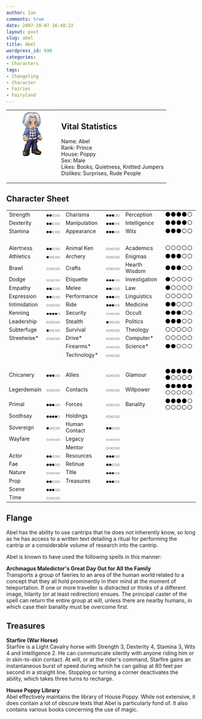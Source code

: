 ```yaml
---
author: Ian
comments: true
date: 2007-10-07 16:48:22
layout: post
slug: abel
title: Abel
wordpress_id: 690
categories:
- Characters
tags:
- Changeling
- Character
- Fairies
- Fairyland
---
```


<table border="0" cellspacing="10">
<tr>
<td valign="top"><img src="/characters/avatars/abel.png" /></td>
<td valign="top">
<h2>Vital Statistics</h2>
<p>Name: Abel<br />
Rank: Prince<br />
House: Poppy<br />
Sex: Male<br />
Likes: Books, Quietness, Knitted Jumpers<br />
Dislikes: Surprises, Rude People </p></td>
</tr>
</table>
<h2>Character Sheet</h2>
<table border="0" width="100%" cellspacing="2" cellpadding="4">
<tr>
<td>Strength</td>
<td><img src="/characters/dots/2.png" /></td>
<td>Charisma</td>
<td><img src="/characters/dots/3.png" /></td>
<td>Perception</td>
<td><img src="/characters/dots/4.png" /></td>
</tr>
<tr>
<td>Dexterity</td>
<td><img src="/characters/dots/2.png" /></td>
<td>Manipulation</td>
<td><img src="/characters/dots/3.png" /></td>
<td>Intelligence</td>
<td><img src="/characters/dots/4.png" /></td>
</tr>
<tr>
<td>Stamina</td>
<td><img src="/characters/dots/2.png" /></td>
<td>Appearance</td>
<td><img src="/characters/dots/3.png" /></td>
<td>Wits</td>
<td><img src="/characters/dots/3.png" /></td>
</tr>
<tr>
<td>&nbsp;</td>
</tr>
<tr>
<td>Alertness</td>
<td><img src="/characters/dots/2.png" /></td>
<td>Animal Ken</td>
<td><img src="/characters/dots/0.png" /></td>
<td>Academics</td>
<td><img src="/characters/dots/0.png" /></td>
</tr>
<tr>
<td>Athletics</td>
<td><img src="/characters/dots/1.png" /></td>
<td>Archery</td>
<td><img src="/characters/dots/0.png" /></td>
<td>Enigmas</td>
<td><img src="/characters/dots/3.png" /></td>
</tr>
<tr>
<td>Brawl</td>
<td><img src="/characters/dots/0.png" /></td>
<td>Crafts</td>
<td><img src="/characters/dots/0.png" /></td>
<td>Hearth Wisdom</td>
<td><img src="/characters/dots/3.png" /></td>
</tr>
<tr>
<td>Dodge</td>
<td><img src="/characters/dots/0.png" /></td>
<td>Etiquette</td>
<td><img src="/characters/dots/3.png" /></td>
<td>Investigation</td>
<td><img src="/characters/dots/1.png" /></td>
</tr>
<tr>
<td>Empathy</td>
<td><img src="/characters/dots/2.png" /></td>
<td>Melee</td>
<td><img src="/characters/dots/2.png" /></td>
<td>Law</td>
<td><img src="/characters/dots/1.png" /></td>
</tr>
<tr>
<td>Expression</td>
<td><img src="/characters/dots/2.png" /></td>
<td>Performance</td>
<td><img src="/characters/dots/3.png" /></td>
<td>Linguistics</td>
<td><img src="/characters/dots/0.png" /></td>
</tr>
<tr>
<td>Intimidation</td>
<td><img src="/characters/dots/0.png" /></td>
<td>Ride</td>
<td><img src="/characters/dots/3.png" /></td>
<td>Medicine</td>
<td><img src="/characters/dots/2.png" /></td>
</tr>
<tr>
<td>Kenning</td>
<td><img src="/characters/dots/4.png" /></td>
<td>Security</td>
<td><img src="/characters/dots/0.png" /></td>
<td>Occult</td>
<td><img src="/characters/dots/3.png" /></td>
</tr>
<tr>
<td>Leadership</td>
<td><img src="/characters/dots/0.png" /></td>
<td>Stealth</td>
<td><img src="/characters/dots/1.png" /></td>
<td>Politics</td>
<td><img src="/characters/dots/3.png" /></td>
</tr>
<tr>
<td>Subterfuge</td>
<td><img src="/characters/dots/1.png" /></td>
<td>Survival</td>
<td><img src="/characters/dots/0.png" /></td>
<td>Theology</td>
<td><img src="/characters/dots/0.png" /></td>
</tr>
<tr>
<td>Streetwise*</td>
<td><img src="/characters/dots/0.png" /></td>
<td>Drive*</td>
<td><img src="/characters/dots/0.png" /></td>
<td>Computer*</td>
<td><img src="/characters/dots/0.png" /></td>
</tr>
<tr>
<td></td>
<td></td>
<td>Firearms*</td>
<td><img src="/characters/dots/0.png" /></td>
<td>Science*</td>
<td><img src="/characters/dots/2.png" /></td>
</tr>
<tr>
<td></td>
<td></td>
<td>Technology*</td>
<td><img src="/characters/dots/0.png" /></td>
<td></td>
<td></td>
</tr>
<tr>
<td>&nbsp;</td>
</tr>
<tr>
<td>Chicanery</td>
<td><img src="/characters/dots/3.png" /></td>
<td>Allies</td>
<td><img src="/characters/dots/0.png" /></td>
<td>Glamour</td>
<td><img src="/characters/dots/5.png" /><img src="/characters/dots/1.png" /></td>
</tr>
<tr>
<td>Legerdemain</td>
<td><img src="/characters/dots/0.png" /></td>
<td>Contacts</td>
<td><img src="/characters/dots/0.png" /></td>
<td>Willpower</td>
<td><img src="/characters/dots/5.png" /><img src="/characters/dots/0.png" /></td>
</tr>
<tr>
<td>Primal</td>
<td><img src="/characters/dots/3.png" /></td>
<td>Forces</td>
<td><img src="/characters/dots/0.png" /></td>
<td>Banality</td>
<td><img src="/characters/dots/4.png" /><img src="/characters/dots/0.png" /></td>
</tr>
<tr>
<td>Soothsay</td>
<td><img src="/characters/dots/4.png" /></td>
<td>Holdings</td>
<td><img src="/characters/dots/0.png" /></td>
<td></td>
<td></td>
</tr>
<tr>
<td>Sovereign</td>
<td><img src="/characters/dots/1.png" /></td>
<td>Human Contact</td>
<td><img src="/characters/dots/2.png" /></td>
<td></td>
<td></td>
</tr>
<tr>
<td>Wayfare</td>
<td><img src="/characters/dots/0.png" /></td>
<td>Legacy</td>
<td><img src="/characters/dots/0.png" /></td>
<td></td>
<td></td>
</tr>
<tr>
<td></td>
<td></td>
<td>Mentor</td>
<td><img src="/characters/dots/0.png" /></td>
<td></td>
<td></td>
</tr>
<tr>
<td>Actor</td>
<td><img src="/characters/dots/2.png" /></td>
<td>Resources</td>
<td><img src="/characters/dots/3.png" /></td>
<td></td>
<td></td>
</tr>
<tr>
<td>Fae</td>
<td><img src="/characters/dots/3.png" /></td>
<td>Retinue</td>
<td><img src="/characters/dots/2.png" /></td>
<td></td>
<td></td>
</tr>
<tr>
<td>Nature</td>
<td><img src="/characters/dots/0.png" /></td>
<td>Title</td>
<td><img src="/characters/dots/3.png" /></td>
<td></td>
<td></td>
</tr>
<tr>
<td>Prop</td>
<td><img src="/characters/dots/2.png" /></td>
<td>Treasures</td>
<td><img src="/characters/dots/3.png" /></td>
<td></td>
<td></td>
</tr>
<tr>
<td>Scene</td>
<td><img src="/characters/dots/3.png" /></td>
<td></td>
<td></td>
<td></td>
<td></td>
</tr>
<tr>
<td>Time</td>
<td><img src="/characters/dots/0.png" /></td>
<td></td>
<td></td>
<td></td>
<td></td>
</tr>
</table>
<h2>Flange</h2>
<p>Abel has the ability to use cantrips that he does not inherently know, so long as he has access to a written text detailing a ritual for performing the cantrip or a considerable volume of research into the cantrip.</p>
<p>Abel is known to have used the following spells in this manner:</p>
<p><b>Archmagus Maledictor&#039;s Great Day Out for All the Family</b><br />
Transports a group of faeries to an area of the human world related to a concept that they all hold prominently in their mind at the moment of teleportation.  If one or more traveller is distracted or thinks of a different image, hilarity (or at least redirection) ensues.  The principal caster of the spell can return the entire group at will, unless there are nearby humans, in which case their banality must be overcome first.</p>
<h2>Treasures</h2>
<p><b>Starfire (War Horse)</b><br />
Starfire is a Light Cavalry horse with Strength 3, Dexterity 4, Stamina 3, Wits 4 and Intelligence 2.  He can communicate silently with anyone riding him or in skin-to-skin contact.  At will, or at the rider&#039;s command, Starfire gains an instantaneous burst of speed during which he can gallop at 80 feet per second in a straight line.  Stopping or turning a corner deactivates the ability, which takes three turns to recharge.</p>
<p><b>House Poppy Library</b><br />
Abel effectively maintains the library of House Poppy.  While not extensive, it does contain a lot of obscure texts that Abel is particularly fond of.  It also contains various books concerning the use of magic.</p>